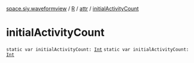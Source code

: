 [space.siy.waveformview](../../index.md) / [R](../index.md) / [attr](index.md) / [initialActivityCount](./initial-activity-count.md)

# initialActivityCount

`static var initialActivityCount: `[`Int`](https://kotlinlang.org/api/latest/jvm/stdlib/kotlin/-int/index.html)
`static var initialActivityCount: `[`Int`](https://kotlinlang.org/api/latest/jvm/stdlib/kotlin/-int/index.html)